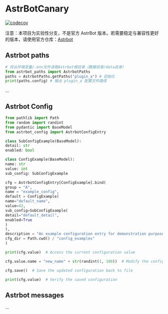 # AstrBotCanary

[![codecov](https://codecov.io/gh/LIghtJUNction/AstrBotCanary/branch/main/graph/badge.svg)](https://codecov.io/gh/LIghtJUNction/AstrBotCanary)

注意：本项目为实验性分支，不是官方 AstrBot 版本。若需要稳定与兼容性更好的版本，请使用官方仓库：[Astrbot](https://github.com/AstrBotDevs/AstrBot)

## Astrbot paths


```python
# 将从环境变量/.env文件读取Astrbot根目录（数据目录/data目录） 
from astrbot_paths import AstrbotPaths
paths = AstrbotPaths.getPaths("plugin_a") # 初始化
print(paths.config) # 输出 plugin_a 配置文件路径
```

...

## Astrbot Config



```python
from pathlib import Path
from random import randint
from pydantic import BaseModel
from astrbot_config import AstrbotConfigEntry

class SubConfigExample(BaseModel):
detail: str
enabled: bool

class ConfigExample(BaseModel):
name: str
value: int
sub_config: SubConfigExample

cfg = AstrbotConfigEntry[ConfigExample].bind(
group = "A",
name = "example_config",
default = ConfigExample(
name="default_name",
value=42,
sub_config=SubConfigExample(
detail="default_detail",
enabled=True
)
),
description = "An example configuration entry for demonstration purposes.",
cfg_dir = Path.cwd() / "config_examples"
)

print(cfg.value)  # Access the current configuration value

cfg.value.name = "new_name" + str(randint(1, 100))  # Modify the configuration

cfg.save()  # Save the updated configuration back to file

print(cfg.value)  # Verify the saved configuration


```



## Astrbot messages


...
